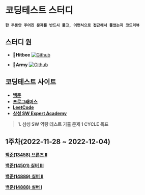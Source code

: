 # 코딩테스트 스터디

__`한 주동안 주어진 문제를 반드시 풀고, 어떤식으로 접근해서 풀었는지 코드리뷰`__
## 스터디 원
- __🐝Hitbee__ <a href="https://github.com/Hitbee-dev"><img alt="Github" src ="https://img.shields.io/badge/Git-181717.svg?&style=flat&logo=Github&logoColor=white"/></a>

- __🐇Army__ <a href="https://github.com/arum5293"><img alt="Github" src ="https://img.shields.io/badge/Git-181717.svg?&style=flat&logo=Github&logoColor=white"/></a>

## 코딩테스트 사이트
- [__백준__](https://www.acmicpc.net/)
- [__프로그래머스__](https://programmers.co.kr/)
- [__LeetCode__](https://leetcode.com/problemset/all/)
- [__삼성 SW Expert Academy__](https://swexpertacademy.com/main/main.do)

> __1. 삼성 SW 역량 테스트 기출 문제 1 CYCLE 목표__

## 1주차(2022-11-28 ~ 2022-12-04)
[__백준(13458) 브론즈 II__](https://www.acmicpc.net/problem/13458)

[__백준(14501) 실버 III__](https://www.acmicpc.net/problem/14501)

[__백준(14889) 실버 II__](https://www.acmicpc.net/problem/14889)

[__백준(14888) 실버 I__](https://www.acmicpc.net/problem/14888)